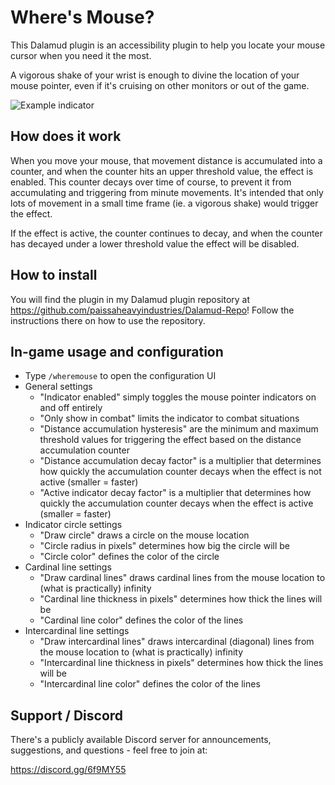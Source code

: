 # Where's Mouse?

This Dalamud plugin is an accessibility plugin to help you locate your mouse cursor when you need it the most.

A vigorous shake of your wrist is enough to divine the location of your mouse pointer, even if it's cruising on other monitors or out of the game.

![Example indicator](https://i.imgur.com/xOWZa3s.jpg)

## How does it work

When you move your mouse, that movement distance is accumulated into a counter, and when the counter hits an upper threshold value, the effect is enabled. This counter decays over time of course, to prevent it from accumulating and triggering from minute movements. It's intended that only lots of movement in a small time frame (ie. a vigorous shake) would trigger the effect.

If the effect is active, the counter continues to decay, and when the counter has decayed under a lower threshold value the effect will be disabled.

## How to install

You will find the plugin in my Dalamud plugin repository at https://github.com/paissaheavyindustries/Dalamud-Repo! Follow the instructions there on how to use the repository.

## In-game usage and configuration

* Type `/wheremouse` to open the configuration UI
* General settings
  * "Indicator enabled" simply toggles the mouse pointer indicators on and off entirely
  * "Only show in combat" limits the indicator to combat situations
  * "Distance accumulation hysteresis" are the minimum and maximum threshold values for triggering the effect based on the distance accumulation counter
  * "Distance accumulation decay factor" is a multiplier that determines how quickly the accumulation counter decays when the effect is not active (smaller = faster)
  * "Active indicator decay factor" is a multiplier that determines how quickly the accumulation counter decays when the effect is active (smaller = faster)
* Indicator circle settings
  * "Draw circle" draws a circle on the mouse location
  * "Circle radius in pixels" determines how big the circle will be
  * "Circle color" defines the color of the circle
* Cardinal line settings
  * "Draw cardinal lines" draws cardinal lines from the mouse location to (what is practically) infinity
  * "Cardinal line thickness in pixels" determines how thick the lines will be
  * "Cardinal line color" defines the color of the lines
* Intercardinal line settings
  * "Draw intercardinal lines" draws intercardinal (diagonal) lines from the mouse location to (what is practically) infinity
  * "Intercardinal line thickness in pixels" determines how thick the lines will be
  * "Intercardinal line color" defines the color of the lines  

## Support / Discord

There's a publicly available Discord server for announcements, suggestions, and questions - feel free to join at:

https://discord.gg/6f9MY55
